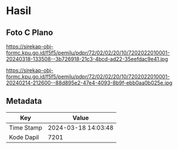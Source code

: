 # Hasil

## Foto C Plano

https://sirekap-obj-formc.kpu.go.id/f5f5/pemilu/pdpr/72/02/02/20/10/7202022010001-20240318-133508--3b726918-21c3-4bcd-ad22-35eefdac9e41.jpg

https://sirekap-obj-formc.kpu.go.id/f5f5/pemilu/pdpr/72/02/02/20/10/7202022010001-20240214-212600--88d895e2-47e4-4093-8b9f-ebb0aa0b025e.jpg


## Metadata

| Key        | Value               |
| ---------- | ------------------- |
| Time Stamp | 2024-03-18 14:03:48 |
| Kode Dapil | 7201                |



